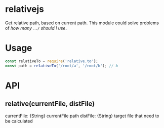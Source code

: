 # relativejs
Get relative path, based on current path.
This module could solve problems of *how many `../` should I use*.

# Usage
```javascript
const relativeTo = require('relative.to');
const path = relativeTo('/root/a', '/root/b'); // b
```

# API

## relative(currentFile, distFile)
currentFile: {String} currentFile path
distFile: {String} target file that need to be calculated
